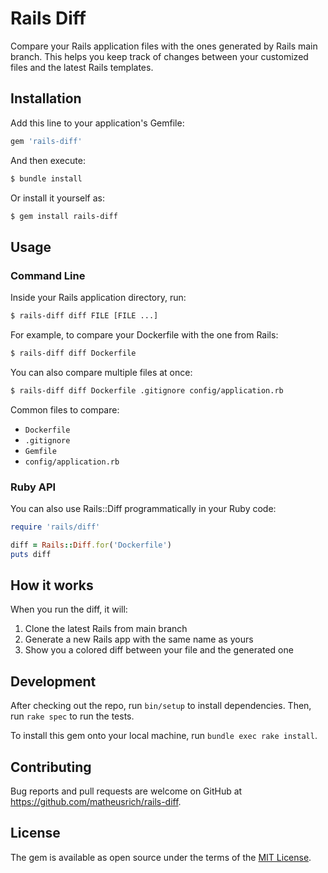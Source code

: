 # Rails Diff

Compare your Rails application files with the ones generated by Rails main
branch. This helps you keep track of changes between your customized files and
the latest Rails templates.

## Installation

Add this line to your application's Gemfile:

```ruby
gem 'rails-diff'
```

And then execute:

```bash
$ bundle install
```

Or install it yourself as:

```bash
$ gem install rails-diff
```

## Usage

### Command Line

Inside your Rails application directory, run:

```bash
$ rails-diff diff FILE [FILE ...]
```

For example, to compare your Dockerfile with the one from Rails:

```bash
$ rails-diff diff Dockerfile
```

You can also compare multiple files at once:

```bash
$ rails-diff diff Dockerfile .gitignore config/application.rb
```

Common files to compare:

- `Dockerfile`
- `.gitignore`
- `Gemfile`
- `config/application.rb`

### Ruby API

You can also use Rails::Diff programmatically in your Ruby code:

```ruby
require 'rails/diff'

diff = Rails::Diff.for('Dockerfile')
puts diff
```

## How it works

When you run the diff, it will:

1. Clone the latest Rails from main branch
1. Generate a new Rails app with the same name as yours
1. Show you a colored diff between your file and the generated one

## Development

After checking out the repo, run `bin/setup` to install dependencies. Then, run `rake spec` to run the tests.

To install this gem onto your local machine, run `bundle exec rake install`.

## Contributing

Bug reports and pull requests are welcome on GitHub at https://github.com/matheusrich/rails-diff.

## License

The gem is available as open source under the terms of the [MIT License](https://opensource.org/licenses/MIT).
